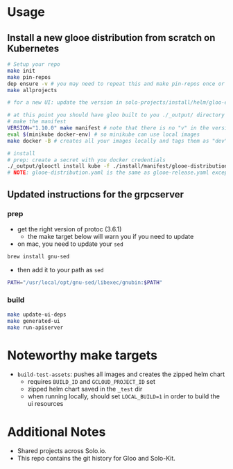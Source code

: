 

# Usage
## Install a new glooe distribution from scratch on Kubernetes
```bash
# Setup your repo
make init
make pin-repos
dep ensure -v # you may need to repeat this and make pin-repos once or twice
make allprojects

# for a new UI: update the version in solo-projects/install/helm/gloo-ee/generate.go

# at this point you should have gloo built to you ./_output/ directory
# make the manifest
VERSION="1.10.0" make manifest # note that there is no "v" in the version, version pertains to the solo-projects version. Use "dev" or something if you want to use local images
eval $(minikube docker-env) # so minikube can use local images
make docker -B # creates all your images locally and tags them as "dev" by default

# install
# prep: create a secret with you docker credentials
./_output/glooctl install kube -f ./install/manifest/glooe-distribution.yaml
# NOTE: glooe-distribution.yaml is the same as glooe-release.yaml except that "distribution" uses an IfNotPresent pull policy
```

## Updated instructions for the grpcserver

### prep
- get the right version of protoc (3.6.1)
  - the make target below will warn you if you need to update
- on mac, you need to update your `sed`
```bash
brew install gnu-sed
```
- then add it to your path as `sed`
```bash
PATH="/usr/local/opt/gnu-sed/libexec/gnubin:$PATH"
```

### build
```bash
make update-ui-deps
make generated-ui
make run-apiserver
```

# Noteworthy make targets

- `build-test-assets`: pushes all images and creates the zipped helm chart
  - requires `BUILD_ID` and `GCLOUD_PROJECT_ID` set
  - zipped helm chart saved in the `_test` dir
  - when running locally, should set `LOCAL_BUILD=1` in order to build the ui resources

# Additional Notes
- Shared projects across Solo.io.
- This repo contains the git history for Gloo and Solo-Kit. 
